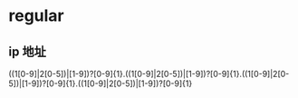 # regular

## ip 地址

((1[0-9]|2[0-5])|[1-9])?[0-9]{1}\.((1[0-9]|2[0-5])|[1-9])?[0-9]{1}\.((1[0-9]|2[0-5])|[1-9])?[0-9]{1}\.((1[0-9]|2[0-5])|[1-9])?[0-9]{1}
